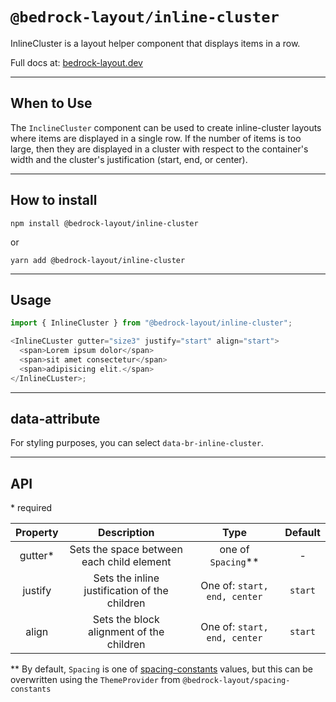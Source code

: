 # `@bedrock-layout/inline-cluster`

InlineCluster is a layout helper component that displays items in a row.

Full docs at: [bedrock-layout.dev](https://bedrock-layout.dev/)

---

## When to Use

The `InclineCluster` component can be used to create inline-cluster layouts where items are displayed in a single row. If the number of items is too large, then they are displayed in a cluster with respect to the container's width and the cluster's justification (start, end, or center).

---

## How to install

`npm install @bedrock-layout/inline-cluster`

or

`yarn add @bedrock-layout/inline-cluster`

---

## Usage

```javascript
import { InlineCluster } from "@bedrock-layout/inline-cluster";

<InlineCLuster gutter="size3" justify="start" align="start">
  <span>Lorem ipsum dolor</span>
  <span>sit amet consectetur</span>
  <span>adipisicing elit.</span>
</InlineCLuster>;
```

---

## data-attribute

For styling purposes, you can select `data-br-inline-cluster`.

---

## API

\* required

| Property |                  Description                  |             Type             | Default |
| :------: | :-------------------------------------------: | :--------------------------: | :-----: |
| gutter\* |   Sets the space between each child element   |     one of `Spacing`\*\*     |    -    |
| justify  | Sets the inline justification of the children | One of: `start, end, center` | `start` |
|  align   |   Sets the block alignment of the children    | One of: `start, end, center` | `start` |

\*\* By default, `Spacing` is one of [spacing-constants](https://github.com/Bedrock-Layouts/Bedrock/tree/main/packages/spacing-constants) values, but this can be overwritten using the `ThemeProvider` from `@bedrock-layout/spacing-constants`
